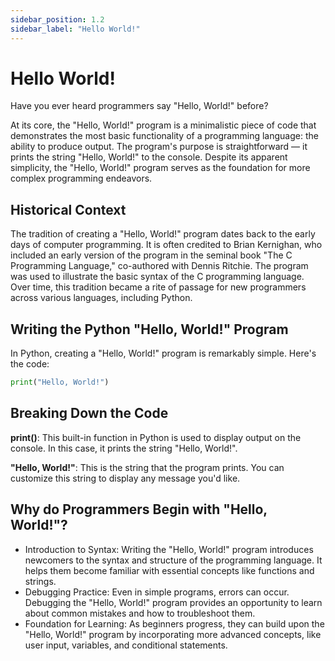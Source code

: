 ```yaml
---
sidebar_position: 1.2
sidebar_label: "Hello World!"
---
```


# Hello World!

Have you ever heard programmers say "Hello, World!" before?

At its core, the "Hello, World!" program is a minimalistic piece of code that demonstrates the most basic functionality of a programming language: the ability to produce output. The program's purpose is straightforward — it prints the string "Hello, World!" to the console. Despite its apparent simplicity, the "Hello, World!" program serves as the foundation for more complex programming endeavors.

## Historical Context

The tradition of creating a "Hello, World!" program dates back to the early days of computer programming. It is often credited to Brian Kernighan, who included an early version of the program in the seminal book "The C Programming Language," co-authored with Dennis Ritchie. The program was used to illustrate the basic syntax of the C programming language. Over time, this tradition became a rite of passage for new programmers across various languages, including Python.

## Writing the Python "Hello, World!" Program

In Python, creating a "Hello, World!" program is remarkably simple. Here's the code:

```python
print("Hello, World!")
```

## Breaking Down the Code

**print()**: This built-in function in Python is used to display output on the console. In this case, it prints the string "Hello, World!".

**"Hello, World!"**: This is the string that the program prints. You can customize this string to display any message you'd like.

## Why do Programmers Begin with "Hello, World!"?

- Introduction to Syntax: Writing the "Hello, World!" program introduces newcomers to the syntax and structure of the programming language. It helps them become familiar with essential concepts like functions and strings.
- Debugging Practice: Even in simple programs, errors can occur. Debugging the "Hello, World!" program provides an opportunity to learn about common mistakes and how to troubleshoot them.
- Foundation for Learning: As beginners progress, they can build upon the "Hello, World!" program by incorporating more advanced concepts, like user input, variables, and conditional statements.